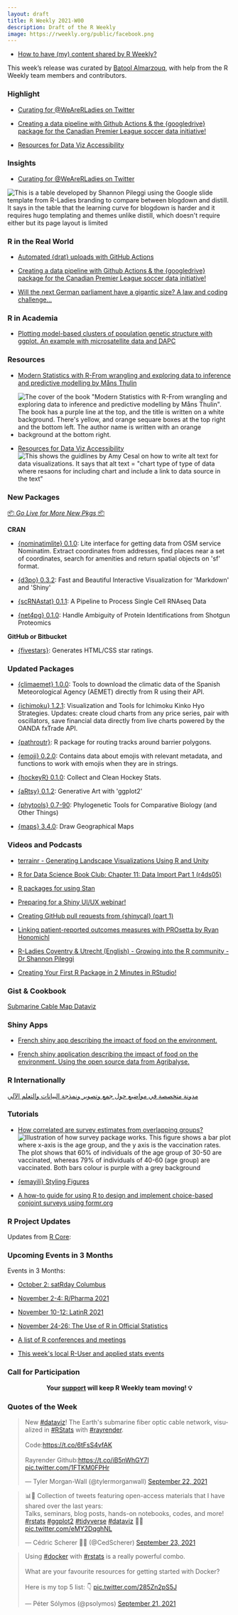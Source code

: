 ```yaml
---
layout: draft
title: R Weekly 2021-W00
description: Draft of the R Weekly
image: https://rweekly.org/public/facebook.png
---
```


+ [How to have (my) content shared by R Weekly?](https://github.com/rweekly/rweekly.org#how-to-have-my-content-shared-by-r-weekly)

This week’s release was curated by [Batool Almarzouq](https://github.com/BatoolMM), with help from the R Weekly team members and contributors.


###  Highlight

+ [Curating for @WeAreRLadies on Twitter](https://blog.rstudio.com/2021/09/23/curating-for-wearerladies-on-twitter/)

+ [Creating a data pipeline with Github Actions & the {googledrive} package for the Canadian Premier League soccer data initiative!](https://ryo-n7.github.io/2021-09-23-CanPL-GoogleDrive-GithubActions-Tutorial/)

+ [Resources for Data Viz Accessibility](https://silvia.rbind.io/blog/2021-curated-compilations/01-data-viz-a11y/)

### Insights

+ [Curating for @WeAreRLadies on Twitter](https://blog.rstudio.com/2021/09/23/curating-for-wearerladies-on-twitter/)

![This is a table developed by Shannon Pileggi using the Google slide template from R-Ladies branding to compare between blogdown and distill. It says in the table that the learning curve for blogdown is harder and it requires hugo templating and themes unlike distill, which doesn't require either but its page layout is limited](https://raw.githubusercontent.com/rweekly/image/master/2021-09-27/we-are-rladies.png)


### R in the Real World

+ [Automated {drat} uploads with GitHub Actions](https://www.mm218.dev/posts/2021-09-22-automated-drat-uploads-with-github-actions/)

+ [Creating a data pipeline with Github Actions & the {googledrive} package for the Canadian Premier League soccer data initiative!](https://ryo-n7.github.io/2021-09-23-CanPL-GoogleDrive-GithubActions-Tutorial/)

+ [Will the next German parliament have a gigantic size? A law and coding challenge...](https://skranz.github.io/r/2021/09/24/bundestag2021.html)


###  R in Academia

+ [Plotting model-based clusters of population genetic structure  with ggplot. An example with microsatellite data and DAPC](https://luisdva.github.io/rstats/dapc-plot/)


###  Resources

+ [Modern Statistics with R-From wrangling and exploring data to inference and predictive modelling by Måns Thulin](http://www.modernstatisticswithr.com/)
+ ![The cover of the book "Modern Statistics with R-From wrangling and exploring data to inference and predictive modelling by Måns Thulin". The book has a purple line at the top, and the title is written on a white background. There's yellow, and orange sequare boxes at the top right and the bottom left. The author name is written with an orange background at the bottom right.](https://raw.githubusercontent.com/rweekly/image/master/2021-09-27/mswr-cover-modern-stat-cover.png)

+ [Resources for Data Viz Accessibility](https://silvia.rbind.io/blog/2021-curated-compilations/01-data-viz-a11y/)
![This shows the guidlines by Amy Cesal on how to write alt text for data visualizations. It says that alt text = "chart type of type of data where resaons for including chart and include a link to data source in the text"](https://raw.githubusercontent.com/rweekly/image/master/2021-09-27/alt-text-amy-cesal-accessibility.png)

###  New Packages

<p class="added-hostname"><a href="https://rweekly.org/live" target="_blank" class="externalLink">📦 <i>Go Live for More New Pkgs</i> 📦</a></p>

**CRAN**

- [{nominatimlite} 0.1.0](https://cran.r-project.org/package=nominatimlite): Lite interface for getting data from OSM service Nominatim. Extract coordinates from addresses, find places near a set of coordinates, search for amenities and return spatial objects on 'sf' format.

+ [{d3po} 0.3.2](https://cran.r-project.org/package=d3po): Fast and Beautiful Interactive Visualization for 'Markdown' and
'Shiny'

+ [{scRNAstat} 0.1.1](https://cran.r-project.org/package=scRNAstat): A Pipeline to Process Single Cell RNAseq Data

+ [{net4pg} 0.1.0](https://cran.r-project.org/package=net4pg): Handle Ambiguity of Protein Identifications from Shotgun
Proteomics

**GitHub or Bitbucket**

+ [{fivestars}](https://github.com/tanho63/fivestars/): Generates HTML/CSS star ratings.

### Updated Packages

- [{climaemet} 1.0.0](https://cran.r-project.org/package=climaemet): Tools to download the climatic data of the Spanish Meteorological Agency (AEMET) directly from R using their API.

- [{ichimoku} 1.2.1](https://cran.r-project.org/package=ichimoku): Visualization and Tools for Ichimoku Kinko Hyo Strategies. Updates: create cloud charts from any price series, pair with oscillators, save financial data directly from live charts powered by the OANDA fxTrade API.

+ [{pathroutr}](https://github.com/jmlondon/pathroutr): R package for routing tracks around barrier polygons.

+ [{emoji} 0.2.0](https://cran.r-project.org/package=emoji): Contains data about emojis with relevant metadata, and functions to work with emojis when they are in strings.

+ [{hockeyR} 0.1.0](https://cran.r-project.org/package=hockeyR): Collect and Clean Hockey Stats.

+ [{aRtsy} 0.1.2](https://cran.r-project.org/package=aRtsy): Generative Art with 'ggplot2'

+ [{phytools} 0.7-90](https://cran.r-project.org/package=phytools): Phylogenetic Tools for Comparative Biology (and Other Things)

+ [{maps} 3.4.0](https://cran.r-project.org/package=maps): Draw Geographical Maps

###  Videos and Podcasts

+ [terrainr - Generating Landscape Visualizations Using R and Unity](https://www.youtube.com/watch?v=xWZ7QQMr_AQ)

+ [R for Data Science Book Club: Chapter 11: Data Import Part 1 (r4ds05)](https://www.youtube.com/watch?v=s5b_QkLSYeE)

+ [R packages for using Stan](https://www.youtube.com/watch?v=l9IQ5ypVAk0)

+ [Preparing for a Shiny UI/UX webinar!](https://www.youtube.com/watch?v=iKmHt-lWyX0)

+ [Creating GitHub pull requests from {shinycal} (part 1)](https://www.youtube.com/watch?v=llpLZrrkG7E)

+ [Linking patient-reported outcomes measures with PROsetta by Ryan Honomichl](https://www.youtube.com/watch?v=dLQ02fT2s-w)

+ [R-Ladies Coventry & Utrecht (English) - Growing into the R community - Dr Shannon Pileggi](https://www.youtube.com/watch?v=ozkJkiYxHGU)

+ [Creating Your First R Package in 2 Minutes in RStudio!](https://youtu.be/47PN2VG3RmI)


### Gist & Cookbook

[Submarine Cable Map Dataviz](https://gist.github.com/tylermorganwall/b222fcebcac3de56a6e144d73d166322)

### Shiny Apps

+ [French shiny app describing the impact of food on the environment.](https://zloak.shinyapps.io/environnement-aliment/)

+ [French shiny application describing the impact of food on the environment. Using the open source data from Agribalyse.](https://zloak.shinyapps.io/impact-co2-aliments/)

### R Internationally

[مدونة متخصصة في مواضيع حول جمع وتصوير ونمذجة البيانات والتعلم الآلي](feed:https://www.arabiananalyst.com/index.xml) 

###  Tutorials


+ [How correlated are survey estimates from overlapping groups?](https://www.practicalsignificance.com/posts/how-correlated-are-survey-estimates-from-overlapping-groups/)
![Illustration of how survey package works. This figure shows a bar plot where x-axis is the age group, and the y axis is the vaccination rates. The plot shows that 60% of individuals of the age group of 30-50 are vaccinated, whereas 79% of individuals of 40-60 (age group) are vaccinated. Both bars colour is purple with a grey background](https://raw.githubusercontent.com/rweekly/image/master/2021-09-27/vaccination.png)

+ [{emayili} Styling Figures](https://datawookie.dev/blog/2021/09/emayili-styling-figures/)
<!--<div class="post-more-begin></div><div class="post-more-end"></div>-->

+ [A how-to guide for using R to design and implement choice-based conjoint surveys using formr.org](https://www.jhelvy.com/posts/2021-09-18-choice-based-conjoint-surveys-in-r-with-formr/)


###  R Project Updates

Updates from [R Core](http://developer.r-project.org/blosxom.cgi/R-devel/NEWS):


###  Upcoming Events in 3 Months

Events in 3 Months:

+ [October 2: satRday Columbus](https://columbus2021.satrdays.org/)

+ [November 2-4: R/Pharma 2021 ](https://rinpharma.com/post/2021-09-21-registration/)

+ [November 10-12: LatinR 2021](https://latin-r.com/en)

+ [November 24-26: The Use of R in Official Statistics](https://r-project.ro/conference2021.html)

+ [A list of R conferences and meetings](https://jumpingrivers.github.io/meetingsR/events.html)

+ [This week's local R-User and applied stats events](https://community.rstudio.com/c/irl)


###  Call for Participation


<p class="hide-support added-hostname support-rweekly" style="text-align: center;font-weight: bold;">Your <a class="non-visited externalLink" href="https://www.patreon.com/rweekly" onclick="pas(this)">support</a> will keep R Weekly team moving! 💡</p>

###  Quotes of the Week

<blockquote class="twitter-tweet"><p lang="en" dir="ltr">New <a href="https://twitter.com/hashtag/dataviz?src=hash&amp;ref_src=twsrc%5Etfw">#dataviz</a>! The Earth&#39;s submarine fiber optic cable network, visualized in <a href="https://twitter.com/hashtag/RStats?src=hash&amp;ref_src=twsrc%5Etfw">#RStats</a> with <a href="https://twitter.com/hashtag/rayrender?src=hash&amp;ref_src=twsrc%5Etfw">#rayrender</a>. <br><br>Code:<a href="https://t.co/6tFsS4vfAK">https://t.co/6tFsS4vfAK</a><br><br>Rayrender Github:<a href="https://t.co/iB5nWhGY7l">https://t.co/iB5nWhGY7l</a> <a href="https://t.co/1FTKM0FPHr">pic.twitter.com/1FTKM0FPHr</a></p>&mdash; Tyler Morgan-Wall (@tylermorganwall) <a href="https://twitter.com/tylermorganwall/status/1440669533157556227?ref_src=twsrc%5Etfw">September 22, 2021</a></blockquote> <script async src="https://platform.twitter.com/widgets.js" charset="utf-8"></script>

<blockquote class="twitter-tweet"><p lang="en" dir="ltr">📊🧵 Collection of tweets featuring open-access materials that I have shared over the last years: <br>Talks, seminars, blog posts, hands-on notebooks, codes, and more!<br> <a href="https://twitter.com/hashtag/rstats?src=hash&amp;ref_src=twsrc%5Etfw">#rstats</a> <a href="https://twitter.com/hashtag/ggplot2?src=hash&amp;ref_src=twsrc%5Etfw">#ggplot2</a> <a href="https://twitter.com/hashtag/tidyverse?src=hash&amp;ref_src=twsrc%5Etfw">#tidyverse</a> <a href="https://twitter.com/hashtag/dataviz?src=hash&amp;ref_src=twsrc%5Etfw">#dataviz</a> 🧙‍♂️ <a href="https://t.co/eMY2DqghNL">pic.twitter.com/eMY2DqghNL</a></p>&mdash; Cédric Scherer 💉💉 (@CedScherer) <a href="https://twitter.com/CedScherer/status/1441126976870252548?ref_src=twsrc%5Etfw">September 23, 2021</a></blockquote> <script async src="https://platform.twitter.com/widgets.js" charset="utf-8"></script>

<blockquote class="twitter-tweet"><p lang="en" dir="ltr">Using <a href="https://twitter.com/hashtag/docker?src=hash&amp;ref_src=twsrc%5Etfw">#docker</a> with <a href="https://twitter.com/hashtag/rstats?src=hash&amp;ref_src=twsrc%5Etfw">#rstats</a> is a really powerful combo.<br><br>What are your favourite resources for getting started with Docker?<br><br>Here is my top 5 list: 👇 <a href="https://t.co/285Zn2pS5J">pic.twitter.com/285Zn2pS5J</a></p>&mdash; Péter Sólymos (@psolymos) <a href="https://twitter.com/psolymos/status/1440344622010548241?ref_src=twsrc%5Etfw">September 21, 2021</a></blockquote> <script async src="https://platform.twitter.com/widgets.js" charset="utf-8"></script> 
